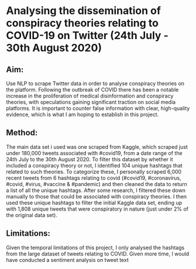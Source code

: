 # Analysing the dissemination of conspiracy theories relating to COVID-19 on Twitter (24th July - 30th August 2020)

## Aim: 
Use NLP to scrape Twitter data in order to analyse conspiracy theories on the platform. Following the outbreak of COVID there has been a notable increase in the proliferation of medical disinformation and conspiracy theories, with speculations gaining significant traction on social media platforms. It is important to counter false information with clear, high-quality evidence, which is what I am hoping to establish in this project.  

## Method: 
The main data set i used was one scraped from Kaggle, which scraped just under 180,000 tweets associated with #covid19, from a date range of the 24th July to the 30th August 2020. To filter this dataset by whether it included a conspiracy theory or not, I identified 104 unique hashtags that related to such theories. To categorize these, I personally scraped 6,000 recent tweets from 6 hashtags relating to covid (#covid19, #coronavirus, #covid, #virus, #vaccine & #pandemic) and then cleaned the data to return a list of all the unique hashtags. After some research, I filtered these down manually to those that could be associated with conspiracy theories. I then used these unique hashtags to filter the initial Kaggle data set, ending up with 1,808 unique tweets that were conspiratory in nature (just under 2% of the original data set).

## Limitations:
Given the temporal limitations of this project, I only analysed the hashtags from the large dataset of tweets relating to COVID. Given more time, I would have conducted a sentiment analysis on tweet text
